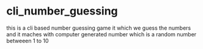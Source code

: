 # cli_number_guessing
this is a cli based number guessing game it which we guess the numbers and it maches with computer generated number which is a random number betweeen 1 to 10
